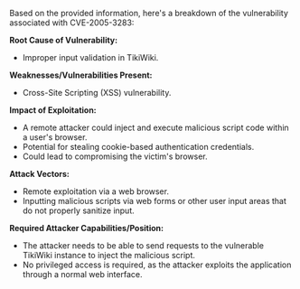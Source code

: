 Based on the provided information, here's a breakdown of the vulnerability associated with CVE-2005-3283:

**Root Cause of Vulnerability:**
- Improper input validation in TikiWiki.

**Weaknesses/Vulnerabilities Present:**
- Cross-Site Scripting (XSS) vulnerability.

**Impact of Exploitation:**
- A remote attacker could inject and execute malicious script code within a user's browser.
- Potential for stealing cookie-based authentication credentials.
- Could lead to compromising the victim's browser.

**Attack Vectors:**
- Remote exploitation via a web browser.
- Inputting malicious scripts via web forms or other user input areas that do not properly sanitize input.

**Required Attacker Capabilities/Position:**
- The attacker needs to be able to send requests to the vulnerable TikiWiki instance to inject the malicious script.
- No privileged access is required, as the attacker exploits the application through a normal web interface.